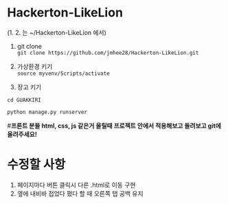 # Hackerton-LikeLion

(1. 2. 는 ~/Hackerton-LikeLion 에서)
1. git clone  
 ```git clone https://github.com/jmhee28/Hackerton-LikeLion.git```

2. 가상환경 키기  
 ```source myvenv/Scripts/activate```

3. 장고 키기  

 ```cd GUAKKIRI```  

 ```python manage.py runserver```



#**프론트 분들 html, css, js 같은거 올릴때 프로젝트 안에서 적용해보고 돌려보고 git에 올려주세요!**

# **수정할 사항**

1. 페이지마다 버튼 클릭시 다른 .html로 이동 구현
2. 옆에 내비바 접었다 폈다 할 때 오른쪽 탭 공백 유지
